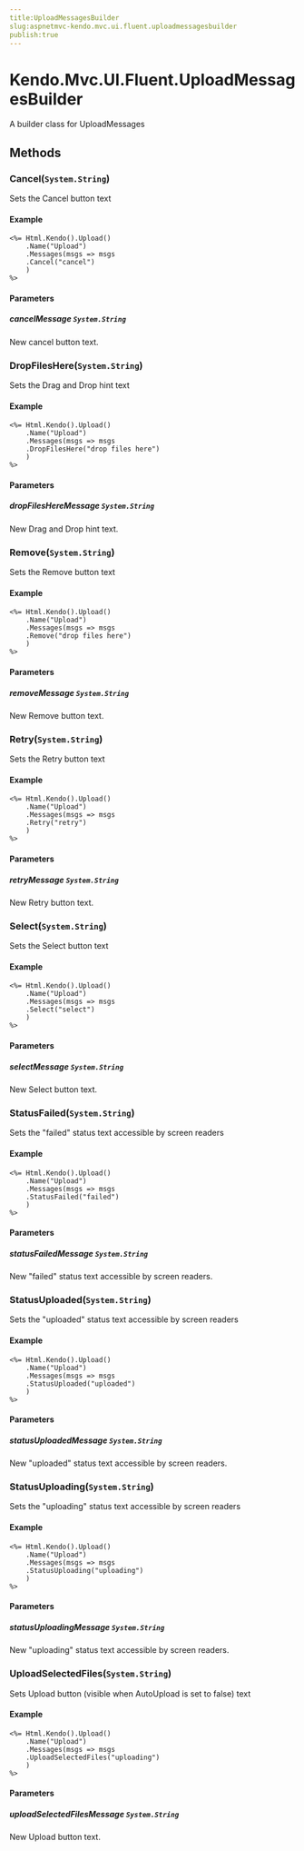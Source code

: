 ```yaml
---
title:UploadMessagesBuilder
slug:aspnetmvc-kendo.mvc.ui.fluent.uploadmessagesbuilder
publish:true
---
```


# Kendo.Mvc.UI.Fluent.UploadMessagesBuilder
A builder class for UploadMessages



## Methods

### Cancel(`System.String`)
Sets the Cancel button text


#### Example

    <%= Html.Kendo().Upload()
        .Name("Upload")
        .Messages(msgs => msgs
        .Cancel("cancel")
        )
    %>
        


#### Parameters

##### cancelMessage `System.String`
New cancel button text.




### DropFilesHere(`System.String`)
Sets the Drag and Drop hint text


#### Example

    <%= Html.Kendo().Upload()
        .Name("Upload")
        .Messages(msgs => msgs
        .DropFilesHere("drop files here")
        )
    %>
        


#### Parameters

##### dropFilesHereMessage `System.String`
New Drag and Drop hint text.




### Remove(`System.String`)
Sets the Remove button text


#### Example

    <%= Html.Kendo().Upload()
        .Name("Upload")
        .Messages(msgs => msgs
        .Remove("drop files here")
        )
    %>
        


#### Parameters

##### removeMessage `System.String`
New Remove button text.




### Retry(`System.String`)
Sets the Retry button text


#### Example

    <%= Html.Kendo().Upload()
        .Name("Upload")
        .Messages(msgs => msgs
        .Retry("retry")
        )
    %>
        


#### Parameters

##### retryMessage `System.String`
New Retry button text.




### Select(`System.String`)
Sets the Select button text


#### Example

    <%= Html.Kendo().Upload()
        .Name("Upload")
        .Messages(msgs => msgs
        .Select("select")
        )
    %>
        


#### Parameters

##### selectMessage `System.String`
New Select button text.




### StatusFailed(`System.String`)
Sets the "failed" status text accessible by screen readers


#### Example

    <%= Html.Kendo().Upload()
        .Name("Upload")
        .Messages(msgs => msgs
        .StatusFailed("failed")
        )
    %>
        


#### Parameters

##### statusFailedMessage `System.String`
New "failed" status text accessible by screen readers.




### StatusUploaded(`System.String`)
Sets the "uploaded" status text accessible by screen readers


#### Example

    <%= Html.Kendo().Upload()
        .Name("Upload")
        .Messages(msgs => msgs
        .StatusUploaded("uploaded")
        )
    %>
        


#### Parameters

##### statusUploadedMessage `System.String`
New "uploaded" status text accessible by screen readers.




### StatusUploading(`System.String`)
Sets the "uploading" status text accessible by screen readers


#### Example

    <%= Html.Kendo().Upload()
        .Name("Upload")
        .Messages(msgs => msgs
        .StatusUploading("uploading")
        )
    %>
        


#### Parameters

##### statusUploadingMessage `System.String`
New "uploading" status text accessible by screen readers.




### UploadSelectedFiles(`System.String`)
Sets Upload button (visible when AutoUpload is set to false) text


#### Example

    <%= Html.Kendo().Upload()
        .Name("Upload")
        .Messages(msgs => msgs
        .UploadSelectedFiles("uploading")
        )
    %>
        


#### Parameters

##### uploadSelectedFilesMessage `System.String`
New Upload button text.





